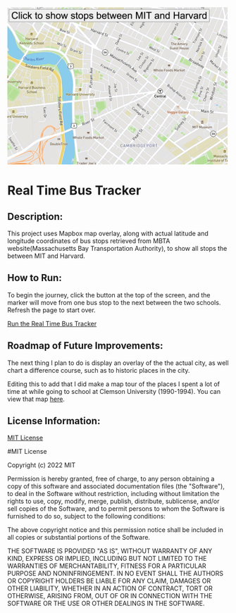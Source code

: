<img src="https://github.com/amandapadgett/MapAnimation/blob/main/Bus_Stops_MITandHarvard.png" width="500" height="auto" />

# Real Time Bus Tracker

## Description:

This project uses Mapbox map overlay, along with actual latitude and longitude coordinates of bus stops retrieved from MBTA website(Massachusetts Bay Transportation Authority), to show all stops the between MIT and Harvard.

## How to Run:

To begin the journey, click the button at the top of the screen, and the marker will move from one bus stop to the next between the two schools. Refresh the page to start over.

<a class="dropdown-item" href="https://amandapadgett.github.io/MapAnimation/">Run the Real Time Bus Tracker</a>

## Roadmap of Future Improvements:

The next thing I plan to do is display an overlay of the the actual city, as well chart a difference course, such as to historic places in the city.

Editing this to add that I did make a map tour of the places I spent a lot of time at while going to school at Clemson University (1990-1994). You can view that map <a href="https://amandapadgett.github.io/ClemsonUnivWalk/">here</a>.

## License Information:

<a href="https://github.com/amandapadgett/MapAnimation/blob/main/LICENSE">MIT License</a>

#MIT License

Copyright (c) 2022 MIT

Permission is hereby granted, free of charge, to any person obtaining a copy
of this software and associated documentation files (the "Software"), to deal
in the Software without restriction, including without limitation the rights
to use, copy, modify, merge, publish, distribute, sublicense, and/or sell
copies of the Software, and to permit persons to whom the Software is
furnished to do so, subject to the following conditions:

The above copyright notice and this permission notice shall be included in all
copies or substantial portions of the Software.

THE SOFTWARE IS PROVIDED "AS IS", WITHOUT WARRANTY OF ANY KIND, EXPRESS OR
IMPLIED, INCLUDING BUT NOT LIMITED TO THE WARRANTIES OF MERCHANTABILITY,
FITNESS FOR A PARTICULAR PURPOSE AND NONINFRINGEMENT. IN NO EVENT SHALL THE
AUTHORS OR COPYRIGHT HOLDERS BE LIABLE FOR ANY CLAIM, DAMAGES OR OTHER
LIABILITY, WHETHER IN AN ACTION OF CONTRACT, TORT OR OTHERWISE, ARISING FROM,
OUT OF OR IN CONNECTION WITH THE SOFTWARE OR THE USE OR OTHER DEALINGS IN THE
SOFTWARE.
